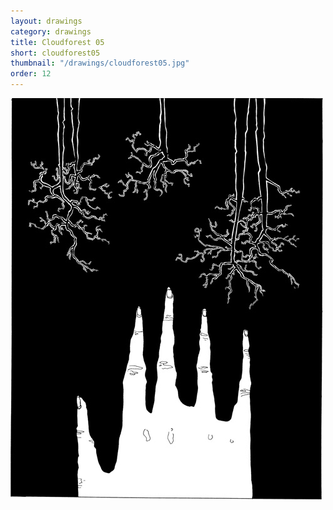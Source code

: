 ```yaml
---
layout: drawings
category: drawings
title: Cloudforest 05
short: cloudforest05
thumbnail: "/drawings/cloudforest05.jpg"
order: 12
---
```


<img class="noborder" src="/drawings/cloudforest05.jpg" width="500" height="643" alt="cloudforest 05">